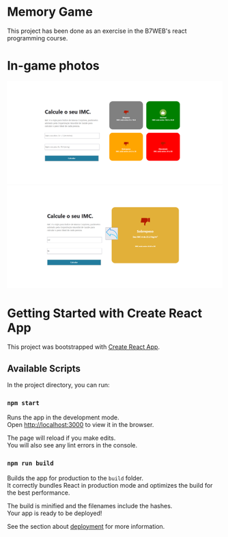# Memory Game
This project has been done as an exercise in the B7WEB's react programming course.

# In-game photos
![alt text](https://github.com/ericklaus16/Calculadora_de_IMC_React/blob/main/foto1.png?raw=true)<br>
![alt text](https://github.com/ericklaus16/Calculadora_de_IMC_React/blob/main/foto2.png?raw=true)

# Getting Started with Create React App

This project was bootstrapped with [Create React App](https://github.com/facebook/create-react-app).

## Available Scripts

In the project directory, you can run:

### `npm start`

Runs the app in the development mode.\
Open [http://localhost:3000](http://localhost:3000) to view it in the browser.

The page will reload if you make edits.\
You will also see any lint errors in the console.

### `npm run build`

Builds the app for production to the `build` folder.\
It correctly bundles React in production mode and optimizes the build for the best performance.

The build is minified and the filenames include the hashes.\
Your app is ready to be deployed!

See the section about [deployment](https://facebook.github.io/create-react-app/docs/deployment) for more information.
